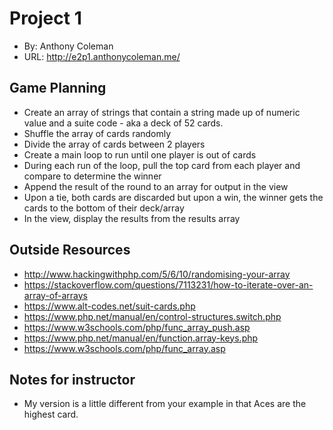 # Project 1
+ By: Anthony Coleman
+ URL: <http://e2p1.anthonycoleman.me/>

## Game Planning
+ Create an array of strings that contain a string made up of numeric value and a suite code - aka a deck of 52 cards.
+ Shuffle the array of cards randomly
+ Divide the array of cards between 2 players
+ Create a main loop to run until one player is out of cards
+ During each run of the loop, pull the top card from each player and compare to determine the winner
+ Append the result of the round to an array for output in the view
+ Upon a tie, both cards are discarded but upon a win, the winner gets the cards to the bottom of their deck/array
+ In the view, display the results from the results array


## Outside Resources
+ <http://www.hackingwithphp.com/5/6/10/randomising-your-array>
+ <https://stackoverflow.com/questions/7113231/how-to-iterate-over-an-array-of-arrays>
+ <https://www.alt-codes.net/suit-cards.php>
+ <https://www.php.net/manual/en/control-structures.switch.php>
+ <https://www.w3schools.com/php/func_array_push.asp>
+ <https://www.php.net/manual/en/function.array-keys.php>
+ <https://www.w3schools.com/php/func_array.asp>

## Notes for instructor
+ My version is a little different from your example in that Aces are the highest card.